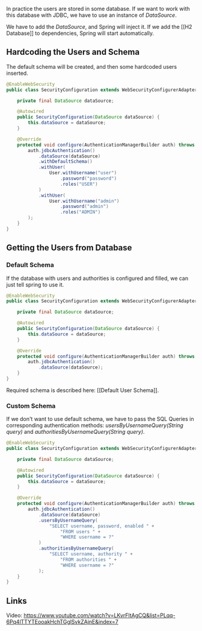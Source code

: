 In practice the users are stored in some database. If we want to work with this database with JDBC, we have to use an instance of _DataSource_.

We have to add the _DataSource_, and Spring will inject it. If we add the [[H2 Database]] to dependencies, Spring will start automatically.


## Hardcoding the Users and Schema

The default schema will be created, and then some hardcoded users inserted.

```java
@EnableWebSecurity
public class SecurityConfiguration extends WebSecurityConfigurerAdapter {

    private final DataSource dataSource;

    @Autowired
    public SecurityConfiguration(DataSource dataSource) {
        this.dataSource = dataSource;
    }

    @Override
    protected void configure(AuthenticationManagerBuilder auth) throws Exception {
        auth.jdbcAuthentication()
            .dataSource(dataSource)
            .withDefaultSchema()
            .withUser(
                User.withUsername("user")
                    .password("password")
                    .roles("USER")
            )
            .withUser(
                User.withUsername("admin")
                    .password("admin")
                    .roles("ADMIN")
        );
    }
}
```

## Getting the Users from Database
### Default Schema
If the database with users and authorities is configured and filled, we can just tell spring to use it.

```java
@EnableWebSecurity
public class SecurityConfiguration extends WebSecurityConfigurerAdapter {

    private final DataSource dataSource;

    @Autowired
    public SecurityConfiguration(DataSource dataSource) {
        this.dataSource = dataSource;
    }

    @Override
    protected void configure(AuthenticationManagerBuilder auth) throws Exception {
        auth.jdbcAuthentication()
            .dataSource(dataSource);
    }
}
```

Required schema is described here: [[Default User Schema]].

### Custom Schema
If we don't want to use default schema, we have to pass the SQL Queries in corresponding authentication methods: _usersByUsernameQuery(String query)_ and _authoritiesByUsernameQuery(String query)_.

```java
@EnableWebSecurity
public class SecurityConfiguration extends WebSecurityConfigurerAdapter {

    private final DataSource dataSource;

    @Autowired
    public SecurityConfiguration(DataSource dataSource) {
        this.dataSource = dataSource;
    }

    @Override
    protected void configure(AuthenticationManagerBuilder auth) throws Exception {
        auth.jdbcAuthentication()
            .dataSource(dataSource)
            .usersByUsernameQuery(
                "SELECT username, password, enabled " + 
                    "FROM users " + 
                    "WHERE username = ?"
            )
            .authoritiesByUsernameQuery(
                "SELECT username, authority " +
                    "FROM authorities " +
                    "WHERE username = ?"
            );
    }
}
```


## Links

Video: https://www.youtube.com/watch?v=LKvrFltAgCQ&list=PLqq-6Pq4lTTYTEooakHchTGglSvkZAjnE&index=7


